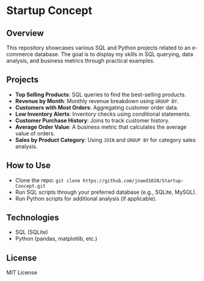 # Startup Concept 
## Overview
This repository showcases various SQL and Python projects related to an e-commerce database. The goal is to display my skills in SQL querying, data analysis, and business metrics through practical examples.

## Projects
- **Top Selling Products**: SQL queries to find the best-selling products.
- **Revenue by Month**: Monthly revenue breakdown using `GROUP BY`.
- **Customers with Most Orders**: Aggregating customer order data.
- **Low Inventory Alerts**: Inventory checks using conditional statements.
- **Customer Purchase History**: Joins to track customer history.
- **Average Order Value**: A business metric that calculates the average value of orders.
- **Sales by Product Category**: Using `JOIN` and `GROUP BY` for category sales analysis.

## How to Use
- Clone the repo: `git clone https://github.com/jnaed1020/Startup-Concept.git`
- Run SQL scripts through your preferred database (e.g., SQLite, MySQL).
- Run Python scripts for additional analysis (if applicable).

## Technologies
- SQL (SQLite)
- Python (pandas, matplotlib, etc.)

## License
MIT License
